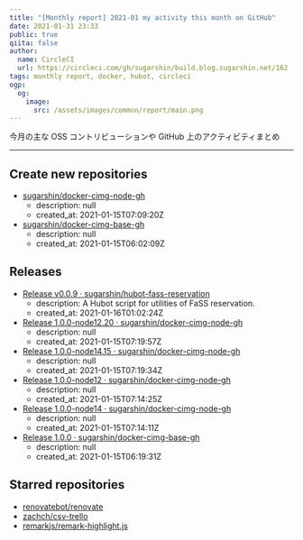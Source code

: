 ```yaml
---
title: "[Monthly report] 2021-01 my activity this month on GitHub"
date: 2021-01-31 23:33
public: true
qiita: false
author:
  name: CircleCI
  url: https://circleci.com/gh/sugarshin/build.blog.sugarshin.net/162
tags: monthly report, docker, hubot, circleci
ogp:
  og:
    image:
      src: /assets/images/common/report/main.png
---
```


今月の主な OSS コントリビューションや GitHub 上のアクティビティまとめ

***

## Create new repositories

- [sugarshin/docker-cimg-node-gh](https://github.com/sugarshin/docker-cimg-node-gh)
  - description: null
  - created_at: 2021-01-15T07:09:20Z
- [sugarshin/docker-cimg-base-gh](https://github.com/sugarshin/docker-cimg-base-gh)
  - description: null
  - created_at: 2021-01-15T06:02:09Z

## Releases

- [Release v0.0.9 · sugarshin/hubot-fass-reservation](https://github.com/sugarshin/hubot-fass-reservation/releases/tag/v0.0.9)
  - description: A Hubot script for utilities of FaSS reservation.
  - created_at: 2021-01-16T01:02:24Z
- [Release 1.0.0-node12.20 · sugarshin/docker-cimg-node-gh](https://github.com/sugarshin/docker-cimg-node-gh/releases/tag/1.0.0-node12.20)
  - description: null
  - created_at: 2021-01-15T07:19:57Z
- [Release 1.0.0-node14.15 · sugarshin/docker-cimg-node-gh](https://github.com/sugarshin/docker-cimg-node-gh/releases/tag/1.0.0-node14.15)
  - description: null
  - created_at: 2021-01-15T07:19:34Z
- [Release 1.0.0-node12 · sugarshin/docker-cimg-node-gh](https://github.com/sugarshin/docker-cimg-node-gh/releases/tag/1.0.0-node12)
  - description: null
  - created_at: 2021-01-15T07:14:25Z
- [Release 1.0.0-node14 · sugarshin/docker-cimg-node-gh](https://github.com/sugarshin/docker-cimg-node-gh/releases/tag/1.0.0-node14)
  - description: null
  - created_at: 2021-01-15T07:14:11Z
- [Release 1.0.0 · sugarshin/docker-cimg-base-gh](https://github.com/sugarshin/docker-cimg-base-gh/releases/tag/1.0.0)
  - description: null
  - created_at: 2021-01-15T06:19:31Z

## Starred repositories

- [renovatebot/renovate](https://github.com/renovatebot/renovate)
- [zachch/csv-trello](https://github.com/zachch/csv-trello)
- [remarkjs/remark-highlight.js](https://github.com/remarkjs/remark-highlight.js)
